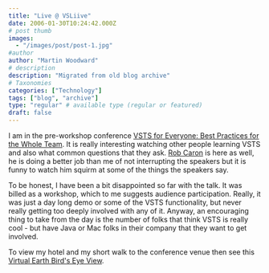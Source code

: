 ```yaml
---
title: "Live @ VSLiive"
date: 2006-01-30T10:24:42.000Z
# post thumb
images:
  - "/images/post/post-1.jpg"
#author
author: "Martin Woodward"
# description
description: "Migrated from old blog archive"
# Taxonomies
categories: ["Technology"]
tags: ["blog", "archive"]
type: "regular" # available type (regular or featured)
draft: false
---
```


I am in the pre-workshop conference [VSTS for Everyone: Best Practices for the Whole Team](http://www.ftponline.com/conferences/vslive/2006/sf/vsts.aspx).  It is really interesting watching other people learning VSTS and also what common questions that they ask.  [Rob Caron](http://blogs.msdn.com/robcaron/default.aspx) is here as well, he is doing a better job than me of not interrupting the speakers but it is funny to watch him squirm at some of the things the speakers say.

To be honest, I have been a bit disappointed so far with the talk.  It was billed as a workshop, which to me suggests audience participation.  Really, it was just a day long demo or some of the VSTS functionality, but never really getting too deeply involved with any of it.  Anyway, an encouraging thing to take from the day is the number of folks that think VSTS is really cool - but have Java or Mac folks in their company that they want to get involved.

To view my hotel and my short walk to the conference venue then see this [Virtual Earth Bird's Eye View](http://local.live.com/default.aspx?v=2&cp=37.784963~-122.40589&style=o&lvl=2&scene=1202678&sp=aN.37.784977_-122.405715_My%20Hotel%20Room_Where%20I%20am%20staying%20for%20VS%20Live~aN.37.785848_-122.406511_Local%20Apple%20Store_Wasted%20too%20much%20time%20here.~aN.37.783742_-122.403554_VS%20Live_).